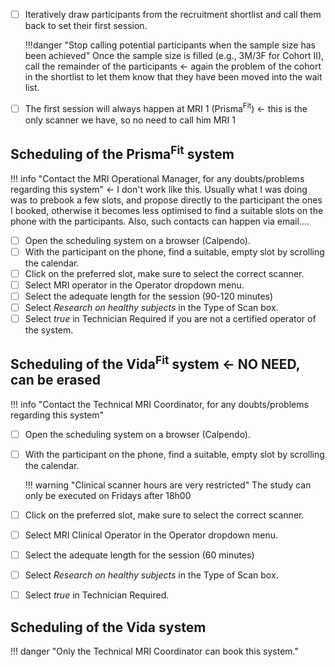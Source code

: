 
- [ ] Iteratively draw participants from the recruitment shortlist and call them back to set their first session.

    !!!danger "Stop calling potential participants when the sample size has been achieved"
        Once the sample size is filled (e.g., 3M/3F for Cohort II), call the remainder of the participants <- again the problem of the cohort
        in the shortlist to let them know that they have been moved into the wait list.

- [ ] The first session will always happen at MRI 1 (Prisma<sup>Fit</sup>) <- this is the only scanner we have, so no need to call him MRI 1 
## Scheduling of the Prisma<sup>Fit</sup> system

!!! info "Contact the MRI Operational Manager, for any doubts/problems regarding this system" <- I don't work like this. Usually what I was doing was to prebook a few slots, and propose directly to the participant the ones I booked, otherwise it becomes less optimised to find a suitable slots on the phone with the participants. Also, such contacts can happen via email....

- [ ] Open the scheduling system on a browser (Calpendo).
- [ ] With the participant on the phone, find a suitable, empty slot by scrolling the calendar.
- [ ] Click on the preferred slot, make sure to select the correct scanner.
- [ ] Select MRI operator in the Operator dropdown menu.
- [ ] Select the adequate length for the session (90-120 minutes)
- [ ] Select *Research on healthy subjects* in the Type of Scan box.
- [ ] Select *true* in Technician Required if you are not a certified operator of the system.

## Scheduling of the Vida<sup>Fit</sup> system <- NO NEED, can be erased

!!! info "Contact the Technical MRI Coordinator, for any doubts/problems regarding this system"

- [ ] Open the scheduling system on a browser (Calpendo).
- [ ] With the participant on the phone, find a suitable, empty slot by scrolling the calendar.

    !!! warning "Clinical scanner hours are very restricted"
        The study can only be executed on Fridays after 18h00

- [ ] Click on the preferred slot, make sure to select the correct scanner.
- [ ] Select MRI Clinical Operator in the Operator dropdown menu.
- [ ] Select the adequate length for the session (60 minutes)
- [ ] Select *Research on healthy subjects* in the Type of Scan box.
- [ ] Select *true* in Technician Required.

## Scheduling of the Vida system

!!! danger "Only the Technical MRI Coordinator can book this system."
